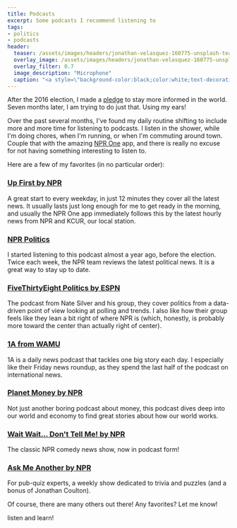 ```yaml
---
title: Podcasts
excerpt: Some podcasts I recommend listening to
tags:
- politics
- podcasts
header:
  teaser: /assets/images/headers/jonathan-velasquez-160775-unsplash-teaser.jpg
  overlay_image: /assets/images/headers/jonathan-velasquez-160775-unsplash.jpg
  overlay_filter: 0.7
  image_description: "Microphone"
  caption: "<a style=\"background-color:black;color:white;text-decoration:none;padding:4px 6px;font-family:-apple-system, BlinkMacSystemFont, &quot;San Francisco&quot;, &quot;Helvetica Neue&quot;, Helvetica, Ubuntu, Roboto, Noto, &quot;Segoe UI&quot;, Arial, sans-serif;font-size:12px;font-weight:bold;line-height:1.2;display:inline-block;border-radius:3px;\" href=\"https://unsplash.com/@jonathanvez?utm_medium=referral&amp;utm_campaign=photographer-credit&amp;utm_content=creditBadge\" target=\"_blank\" rel=\"noopener noreferrer\" title=\"Download free do whatever you want high-resolution photos from Jonathan Velasquez\"><span style=\"display:inline-block;padding:2px 3px;\"><svg xmlns=\"http://www.w3.org/2000/svg\" style=\"height:12px;width:auto;position:relative;vertical-align:middle;top:-1px;fill:white;\" viewBox=\"0 0 32 32\"><title>unsplash-logo</title><path d=\"M20.8 18.1c0 2.7-2.2 4.8-4.8 4.8s-4.8-2.1-4.8-4.8c0-2.7 2.2-4.8 4.8-4.8 2.7.1 4.8 2.2 4.8 4.8zm11.2-7.4v14.9c0 2.3-1.9 4.3-4.3 4.3h-23.4c-2.4 0-4.3-1.9-4.3-4.3v-15c0-2.3 1.9-4.3 4.3-4.3h3.7l.8-2.3c.4-1.1 1.7-2 2.9-2h8.6c1.2 0 2.5.9 2.9 2l.8 2.4h3.7c2.4 0 4.3 1.9 4.3 4.3zm-8.6 7.5c0-4.1-3.3-7.5-7.5-7.5-4.1 0-7.5 3.4-7.5 7.5s3.3 7.5 7.5 7.5c4.2-.1 7.5-3.4 7.5-7.5z\"></path></svg></span><span style=\"display:inline-block;padding:2px 3px;\">Jonathan Velasquez</span></a>"
---
```


After the 2016 election, I made a [pledge](/blog/political-discourse) to stay more informed in the world. Seven months later, I am trying to do just that. Using my ears!

Over the past several months, I've found my daily routine shifting to include more and more time for listening to podcasts. I listen in the shower, while I'm doing chores, when I'm running, or when I'm commuting around town. Couple that with the amazing [NPR One](http://one.npr.org/) app, and there is really no excuse for not having something interesting to listen to.

Here are a few of my favorites (in no particular order):

### [Up First by NPR](http://www.npr.org/podcasts/510318/up-first)<br>
A great start to every weekday, in just 12 minutes they cover all the latest news. It usually lasts just long enough for me to get ready in the morning, and usually the NPR One app immediately follows this by the latest hourly news from NPR and KCUR, our local station.

### [NPR Politics](http://www.npr.org/podcasts/510310/npr-politics-podcast)<br>
I started listening to this podcast almost a year ago, before the election. Twice each week, the NPR team reviews the latest political news. It is a great way to stay up to date.

### [FiveThirtyEight Politics by ESPN](https://fivethirtyeight.com/tag/politics-podcast/)<br>
The podcast from Nate Silver and his group, they cover politics from a data-driven point of view looking at polling and trends. I also like how their group feels like they lean a bit right of where NPR is (which, honestly, is probably more toward the center than actually right of center).

### [1A from WAMU](http://www.npr.org/podcasts/510316/1a)<br>
1A is a daily news podcast that tackles one big story each day. I especially like their Friday news roundup, as they spend the last half of the podcast on international news.

### [Planet Money by NPR](http://www.npr.org/podcasts/510289/planet-money)<br>
Not just another boring podcast about money, this podcast dives deep into our world and economy to find great stories about how our world works.

### [Wait Wait... Don't Tell Me! by NPR](http://www.npr.org/podcasts/344098539/wait-wait-don-t-tell-me)<br>
The classic NPR comedy news show, now in podcast form!

### [Ask Me Another by NPR](http://www.npr.org/podcasts/510299/ask-me-another)<br>
For pub-quiz experts, a weekly show dedicated to trivia and puzzles (and a bonus of Jonathan Coulton).

Of course, there are many others out there! Any favorites? Let me know!

<p class="custom__signature">listen and learn!</p>
